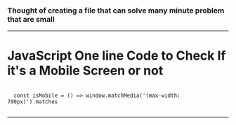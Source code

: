 ### Thought of creating a file that can solve many minute problem that are small
- ---
# JavaScript One line Code to Check If it's  a Mobile Screen or not

<code>
  const isMobile = () => window.matchMedia('(max-width: 700px)').matches
  </code>
<hr />
